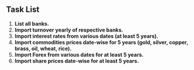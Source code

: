 ## Task List

1. **List all banks.**
2. **Import turnover yearly of respective banks.**
3. **Import interest rates from various dates (at least 5 years).**
4. **Import commodities prices date-wise for 5 years (gold, silver, copper, brass, oil, wheat, rice).**
5. **Import Forex from various dates for at least 5 years.**
6. **Import share prices date-wise for at least 5 years.**
